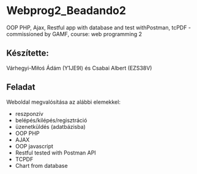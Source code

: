 # Webprog2_Beadando2
OOP PHP, Ajax, Restful app with database and test withPostman, tcPDF - commissioned by GAMF, course: web programming 2

## Készítette: ##
Várhegyi-Miłoś Ádám (Y1JE9I) és Csabai Albert (EZS38V)

## Feladat ##
Weboldal megvalósítása az alábbi elemekkel: 
  - reszponzív
  - belépés/kilépés/regisztráció
  - üzenetküldés (adatbázisba)
  - OOP PHP
  - AJAX
  - OOP javascript
  - Restful tested with Postman API 
  - TCPDF
  - Chart from database
